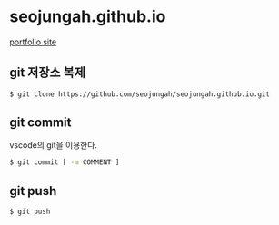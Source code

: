 # seojungah.github.io

[portfolio site](https://seojungah.github.io/)

## git 저장소 복제

```bash
$ git clone https://github.com/seojungah/seojungah.github.io.git
```

## git commit
vscode의 git을 이용한다.

```bash
$ git commit [ -m COMMENT ]
```

## git push
```bash
$ git push
```
